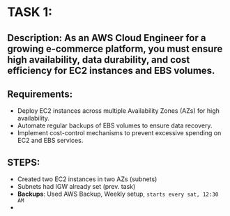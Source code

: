# TASK 1:
## Description: As an AWS Cloud Engineer for a growing e-commerce platform, you must ensure high availability, data durability, and cost efficiency for EC2 instances and EBS volumes.
## Requirements:
  - Deploy EC2 instances across multiple Availability Zones (AZs) for high availability.
  - Automate regular backups of EBS volumes to ensure data recovery.
  - Implement cost-control mechanisms to prevent excessive spending on EC2 and EBS services.

## STEPS:
  - Created two EC2 instances in two AZs (subnets)
  - Subnets had IGW already set (prev. task)
  - **Backups**: Used AWS Backup, Weekly setup, `starts every sat, 12:30 AM`
  - 
